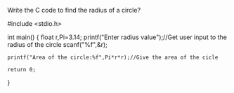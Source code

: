 Write the C code to find the radius of a circle?

#include <stdio.h>

int main() {
    float r,Pi=3.14;
    printf("Enter radius value");//Get user input to the radius of the circle
    scanf("%f",&r);
    
    printf("Area of the circle:%f",Pi*r*r);//Give the area of the cicle
    
    return 0;
}
